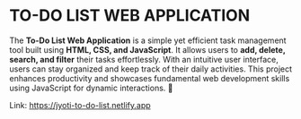 #  TO-DO LIST WEB APPLICATION
 

The **To-Do List Web Application** is a simple yet efficient task management tool built using **HTML, CSS, and JavaScript**. It allows users to **add, delete, search, and filter** their tasks effortlessly. With an intuitive user interface, users can stay organized and keep track of their daily activities. This project enhances productivity and showcases fundamental web development skills using JavaScript for dynamic interactions. 🚀

Link: https://jyoti-to-do-list.netlify.app
